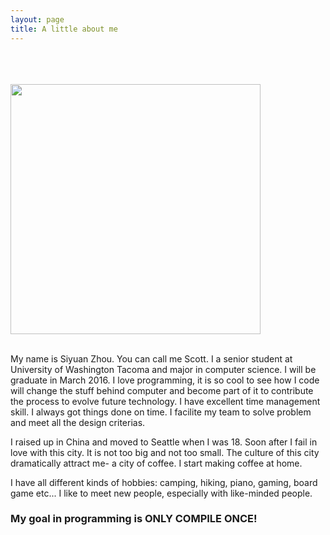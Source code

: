 ```yaml
---
layout: page
title: A little about me
---
```


 <br><br>         
<img src="http://memesvault.com/wp-content/uploads/Meme-Faces-Challenge-Accepted-08.png" style="width: 400px">
<br><br>
<p>
My name is Siyuan Zhou. You can call me Scott. I a senior student at University of Washington Tacoma and major in computer science. I will be graduate in March 2016.
I love programming, it is so cool to see how I code will change the stuff behind computer and become part of it to contribute the process to evolve future technology.
I have excellent time management skill. I always got things done on time. I facilite my team to solve problem and meet all the design criterias.
</p>

<p>
I raised up in China and moved to Seattle when I was 18. Soon after I fail in love with this city. It is not too big and not too small.
The culture of this city dramatically attract me- a city of coffee. I start making coffee at home.
</p>

<p>
I have all different kinds of hobbies: camping, hiking, piano, gaming, board game etc... I like to meet new people, especially with like-minded people.
</p>

<h3>My goal in programming is ONLY COMPILE ONCE!</h3>
